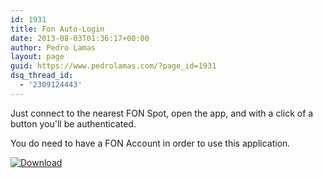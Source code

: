 ```yaml
---
id: 1931
title: Fon Auto-Login
date: 2013-08-03T01:36:17+00:00
author: Pedro Lamas
layout: page
guid: https://www.pedrolamas.com/?page_id=1931
dsq_thread_id:
  - '2309124443'
---
```


Just connect to the nearest FON Spot, open the app, and with a click of a button you'll be authenticated.

You do need to have a FON Account in order to use this application.

[![Download](wp-content/uploads/2013/08/258x67_WPS_Download_cyan.png)](http://windowsphone.com/s?appid=7d0608fa-9ad5-40b7-a6f2-087556188301)
